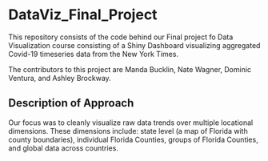 # DataViz_Final_Project
This repository consists of the code behind our Final project fo Data Visualization course consisting of a Shiny Dashboard visualizing aggregated Covid-19 timeseries data from the New York Times.

The contributors to this project are Manda Bucklin, Nate Wagner, Dominic Ventura, and Ashley Brockway. 

## Description of Approach 

Our focus was to cleanly visualize raw data trends over multiple locational dimensions. These dimensions include: state level (a map of Florida with county boundaries), individual Florida Counties, groups of Florida Counties, and global data across countries. 

